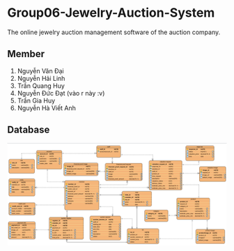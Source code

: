 # Group06-Jewelry-Auction-System
The online jewelry auction management software of the auction company.
## Member
1. Nguyễn Văn Đại
2. Nguyễn Hải Linh
3. Trần Quang Huy
4. Nguyễn Đức Đạt (vào r này :v)
5. Trần Gia Huy
6. Nguyễn Hà Viết Anh
## Database   
![Database](database/database_img.png)
